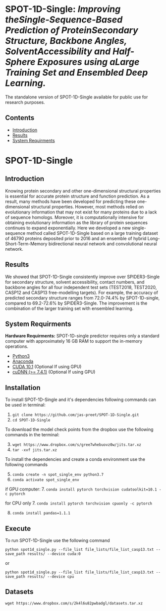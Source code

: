 SPOT-1D-Single: *Improving theSingle-Sequence-Based Prediction of ProteinSecondary Structure, Backbone Angles, SolventAccessibility and Half-Sphere Exposures using aLarge Training Set and Ensembled Deep Learning.*
====
The standalone version of SPOT-1D-Single available for public use for research purposes. 

Contents
----
  * [Introduction](#introduction)
  * [Results](#results)
  * [System Requirments](#system-requirments)

# SPOT-1D-Single

Introduction
----
Knowing protein secondary and other one-dimensional structural properties is essential for accurate protein structure and function prediction. As a result, many methods have been developed for predicting these one-dimensional structural properties.  However,  most methods relied on evolutionary information  that  may  not  exist  for  many  proteins  due  to  a  lack  of  sequence  homologs.  Moreover,  it is  computationally  intensive  for  obtaining  evolutionary  information  as  the  library  of  protein  sequences continues to expand exponentially. Here we developed a new single-sequence method called SPOT-1D-Single based on a large training dataset of 46790 proteins deposited prior to 2016 and an ensemble of hybrid Long-Short-Term-Memory bidirectional neural network and convolutional neural network.

Results
----
We  showed  that  SPOT-1D-Single  consistently  improve  over  SPIDER3-Single  for  secondary structure, solvent accessibility, contact numbers, and backbone angles for all four independent test sets (TEST2018,  TEST2020,  CASP12 and CASP13 free-modelling targets).  For example,  the accuracy of predicted secondary structure ranges from 72.0-74.4% by SPOT-1D-single, compared to 69.2-72.6% by SPIDER3-Single. The improvement is the combination of the larger training set with ensembled learning.

System Requirments
----

**Hardware Requirments:**
SPOT-1D-single predictor requires only a standard computer with approximately 16 GB RAM to support the in-memory operations.

* [Python3](https://docs.python-guide.org/starting/install3/linux/)
* [Anaconda](https://anaconda.org/anaconda/virtualenv)
* [CUDA 10.1](https://developer.nvidia.com/cuda-10.1-download-archive) (Optional If using GPU)
* [cuDNN (>= 7.4.1)](https://developer.nvidia.com/cudnn) (Optional If using GPU)

Installation
----

To install SPOT-1D-Single and it's dependencies following commands can be used in terminal:

1. `git clone https://github.com/jas-preet/SPOT-1D-Single.git`
2. `cd SPOT-1D-Single`

To download the model check points from the dropbox use the following commands in the terminal:

3. `wget https://www.dropbox.com/s/gree7whebuovz0w/jits.tar.xz`
4. `tar -xvf jits.tar.xz`

To install the dependencies and create a conda environment use the following commands

5. `conda create -n spot_single_env python3.7`
6. `conda activate spot_single_env`

if GPU computer:
7. `conda install pytorch torchvision cudatoolkit=10.1 -c pytorch`

for CPU only 
7. `conda install pytorch torchvision cpuonly -c pytorch`

8. `conda install pandas=1.1.1`

Execute
----
To run SPOT-1D-Single use the following command

`python spot1d_single.py --file_list file_lists/file_list_casp13.txt --save_path results/ --device cuda:0`

or 

`python spot1d_single.py --file_list file_lists/file_list_casp13.txt --save_path results/ --device cpu` 

Datasets
----
`wget https://www.dropbox.com/s/2k4l6u82pwbadgl/datasets.tar.xz`
